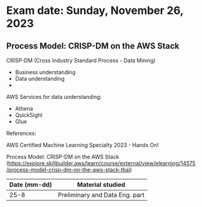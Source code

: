 # Exam date: ‎Sunday, November 26, 2023‎

## Process Model: CRISP-DM on the AWS Stack

CRISP-DM (Cross Industry Standard Process -  Data Mining)

+ Business understanding
+ Data understanding
+ 

AWS Services for data understanding:
+ Athena
+ QuickSight
+ Glue



References:

AWS Certified Machine Learning Specialty 2023 - Hands On!

Process Model: CRISP-DM on the AWS Stack (https://explore.skillbuilder.aws/learn/course/external/view/elearning/14575/process-model-crisp-dm-on-the-aws-stack-thai) 

|**Date (mm-dd)**| **Material studied**|
| --  | -- |
|25-8 | Preliminary and Data Eng. part |
